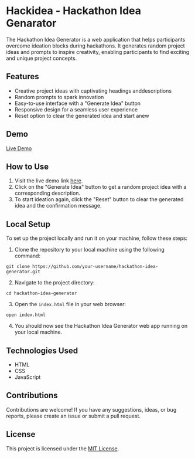 # Hackidea - Hackathon Idea Genarator 

The Hackathon Idea Generator is a web application that helps participants overcome ideation blocks during hackathons. It generates random project ideas and prompts to inspire creativity, enabling participants to find exciting and unique project concepts.

## Features

- Creative project ideas with captivating headings anddescriptions
- Random prompts to spark innovation
- Easy-to-use interface with a "Generate Idea" button
- Responsive design for a seamless user experience
- Reset option to clear the generated idea and start anew

## Demo

[Live Demo](https://hackideaio.netlify.app)

## How to Use

1. Visit the live demo link [here](https://hackideaio.netlify.app).
2. Click on the "Generate Idea" button to get a random project idea with a corresponding description.
3. To start ideation again, click the "Reset" button to clear the generated idea and the confirmation message.

## Local Setup

To set up the project locally and run it on your machine, follow these steps:

1. Clone the repository to your local machine using the following command:

```
git clone https://github.com/your-username/hackathon-idea-generator.git
```

2. Navigate to the project directory:

```
cd hackathon-idea-generator
```

3. Open the `index.html` file in your web browser:

```
open index.html
```

4. You should now see the Hackathon Idea Generator web app running on your local machine.

## Technologies Used

- HTML
- CSS
- JavaScript

## Contributions

Contributions are welcome! If you have any suggestions, ideas, or bug reports, please create an issue or submit a pull request.

## License

This project is licensed under the [MIT License](https://opensource.org/licenses/MIT).
